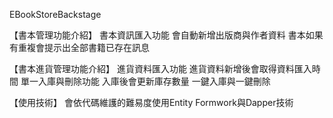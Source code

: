  EBookStoreBackstage


【書本管理功能介紹】
書本資訊匯入功能
會自動新增出版商與作者資料
書本如果有重複會提示出全部書籍已存在訊息

【書本進貨管理功能介紹】
進貨資料匯入功能
進貨資料新增後會取得資料匯入時間
單一入庫與刪除功能
入庫後會更新庫存數量
一鍵入庫與一鍵刪除


【使用技術】
會依代碼維護的難易度使用Entity Formwork與Dapper技術
